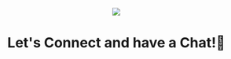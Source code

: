 <p align="center">
  <img src="https://capsule-render.vercel.app/api?type=waving&color=gradient&text=HeyThere!&height=100&section=header"/>
</p>

<h1 align="center">
  Let's Connect and have a Chat!💬
</h1>
